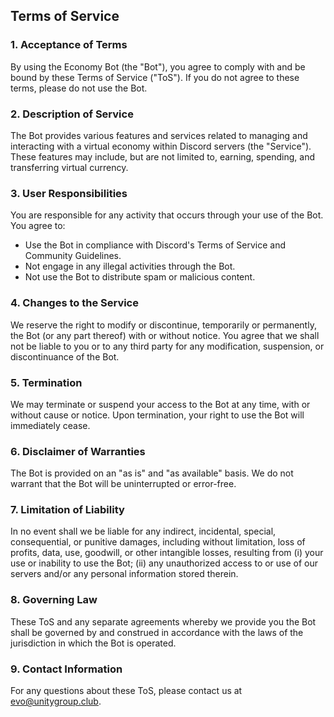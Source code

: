 ## Terms of Service

### 1. Acceptance of Terms
By using the Economy Bot (the "Bot"), you agree to comply with and be bound by these Terms of Service ("ToS"). If you do not agree to these terms, please do not use the Bot.

### 2. Description of Service
The Bot provides various features and services related to managing and interacting with a virtual economy within Discord servers (the "Service"). These features may include, but are not limited to, earning, spending, and transferring virtual currency.

### 3. User Responsibilities
You are responsible for any activity that occurs through your use of the Bot. You agree to:
- Use the Bot in compliance with Discord's Terms of Service and Community Guidelines.
- Not engage in any illegal activities through the Bot.
- Not use the Bot to distribute spam or malicious content.

### 4. Changes to the Service
We reserve the right to modify or discontinue, temporarily or permanently, the Bot (or any part thereof) with or without notice. You agree that we shall not be liable to you or to any third party for any modification, suspension, or discontinuance of the Bot.

### 5. Termination
We may terminate or suspend your access to the Bot at any time, with or without cause or notice. Upon termination, your right to use the Bot will immediately cease.

### 6. Disclaimer of Warranties
The Bot is provided on an "as is" and "as available" basis. We do not warrant that the Bot will be uninterrupted or error-free.

### 7. Limitation of Liability
In no event shall we be liable for any indirect, incidental, special, consequential, or punitive damages, including without limitation, loss of profits, data, use, goodwill, or other intangible losses, resulting from (i) your use or inability to use the Bot; (ii) any unauthorized access to or use of our servers and/or any personal information stored therein.

### 8. Governing Law
These ToS and any separate agreements whereby we provide you the Bot shall be governed by and construed in accordance with the laws of the jurisdiction in which the Bot is operated.

### 9. Contact Information
For any questions about these ToS, please contact us at evo@unitygroup.club.
